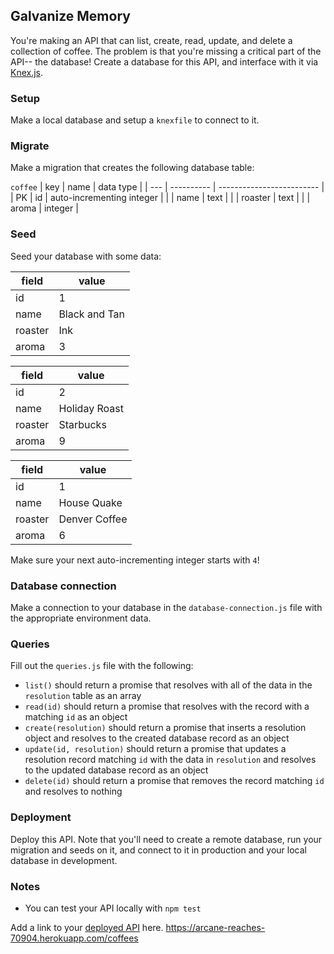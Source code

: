 ## Galvanize Memory

You're making an API that can list, create, read, update, and delete a collection of coffee. The problem is that you're missing a critical part of the API-- the database! Create a database for this API, and interface with it via [Knex.js](https://knexjs.org).

### Setup

Make a local database and setup a `knexfile` to connect to it.

### Migrate

Make a migration that creates the following database table:

`coffee`
| key | name       | data type                 |
| --- | ---------- | ------------------------- |
| PK  | id         | auto-incrementing integer |
|     | name       | text                      |
|     | roaster    | text                      |
|     | aroma      | integer                   |

### Seed

Seed your database with some data:

| field      | value             |
| ---------- | ----------------- |
| id         | 1                 |
| name       | Black and Tan     |
| roaster    | Ink               |
| aroma      | 3                 |

| field      | value             |
| ---------- | ----------------- |
| id         | 2                 |
| name       | Holiday Roast     |
| roaster    | Starbucks         |
| aroma      | 9                 |

| field      | value             |
| ---------- | ----------------- |
| id         | 1                 |
| name       | House Quake       |
| roaster    | Denver Coffee     |
| aroma      | 6                 |


Make sure your next auto-incrementing integer starts with `4`!

### Database connection

Make a connection to your database in the `database-connection.js` file with the appropriate environment data.

### Queries

Fill out the `queries.js` file with the following:

* `list()` should return a promise that resolves with all of the data in the `resolution` table as an array
* `read(id)` should return a promise that resolves with the record with a matching `id` as an object
* `create(resolution)` should return a promise that inserts a resolution object and resolves to the created database record as an object
* `update(id, resolution)` should return a promise that updates a resolution record matching `id` with the data in `resolution` and resolves to the updated database record as an object
* `delete(id)` should return a promise that removes the record matching `id` and resolves to nothing

### Deployment

Deploy this API. Note that you'll need to create a remote database, run your migration and seeds on it, and connect to it in production and your local database in development.

### Notes

* You can test your API locally with `npm test`

Add a link to your [deployed API]() here.
https://arcane-reaches-70904.herokuapp.com/coffees
